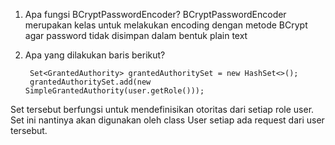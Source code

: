 1. Apa fungsi BCryptPasswordEncoder?
    BCryptPasswordEncoder merupakan kelas untuk melakukan encoding dengan metode BCrypt agar password tidak disimpan dalam bentuk plain text

2. Apa yang dilakukan baris berikut?

        Set<GrantedAuthority> grantedAuthoritySet = new HashSet<>();
        grantedAuthoritySet.add(new SimpleGrantedAuthority(user.getRole()));

Set tersebut berfungsi untuk mendefinisikan otoritas dari setiap role user. Set ini nantinya akan digunakan oleh class User setiap ada request dari user tersebut.
    
